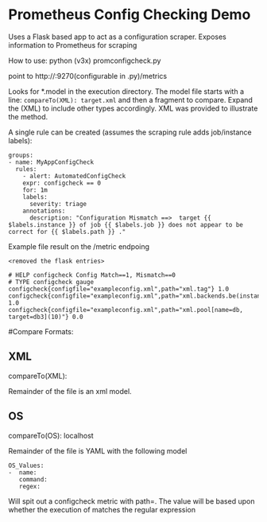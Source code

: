 # Prometheus Config Checking Demo
Uses a Flask based app to act as a configuration scraper.  Exposes information to Prometheus for scraping

How to use:
python (v3x) promconfigcheck.py

point to http://<host>:9270(configurable in .py)/metrics

Looks for *.model in the execution directory.  The model file starts with a line: `compareTo(XML): target.xml` and then a fragment to compare.  Expand the (XML) to include other types accordingly.  XML was provided to illustrate the method.

A single rule can be created (assumes the scraping rule adds job/instance labels):
```
groups:
- name: MyAppConfigCheck
  rules:
    - alert: AutomatedConfigCheck
    expr: configcheck == 0
    for: 1m
    labels:
      severity: triage
    annotations:
      description: "Configuration Mismatch ==>  target {{ $labels.instance }} of job {{ $labels.job }} does not appear to be correct for {{ $labels.path }} ."  
```

Example file result on the /metric endpoing
```
<removed the flask entries>

# HELP configcheck Config Match==1, Mismatch==0
# TYPE configcheck gauge
configcheck{configfile="exampleconfig.xml",path="xml.tag"} 1.0
configcheck{configfile="exampleconfig.xml",path="xml.backends.be(instance3)"} 1.0
configcheck{configfile="exampleconfig.xml",path="xml.pool[name=db, target=db3](10)"} 0.0
```
#Compare Formats:
## XML
compareTo(XML): <filename>

Remainder of the file is an xml model.  
## OS
compareTo(OS): localhost

Remainder of the file is YAML with the following model
```
OS_Values:
-  name:
   command:
   regex:
```
Will spit out a configcheck metric with path=<name>.  The value will be based upon whether the execution of <command> matches the regular expression <regex>
